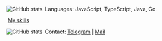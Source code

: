 <a href="https://github.com/Nikita-Ma?tab=repositories"><img align="left" src="https://github-readme-stats.vercel.app/api?username=Nikita-Ma&show_icons=true&theme=dark" alt="GitHub stats"></img></a>


&nbsp;Languages: JavaScript, TypeScript, Java, Go

&nbsp;<a href="https://github.com/Nikita-Ma/fullaboutme" target="_blank">My skills</a>

&nbsp;Contact: <a href="https://t.me/nikplm" target="_blank"> Telegram</a> | <a href="mailto:nikitama1hr@gmail.com" target="_blank">Mail</a>
<a href="https://www.codewars.com/users/Nikita-Ma/badges/large"><img align="left" src="https://www.codewars.com/users/Nikita-Ma/badges/large" alt="GitHub stats"></img></a>

